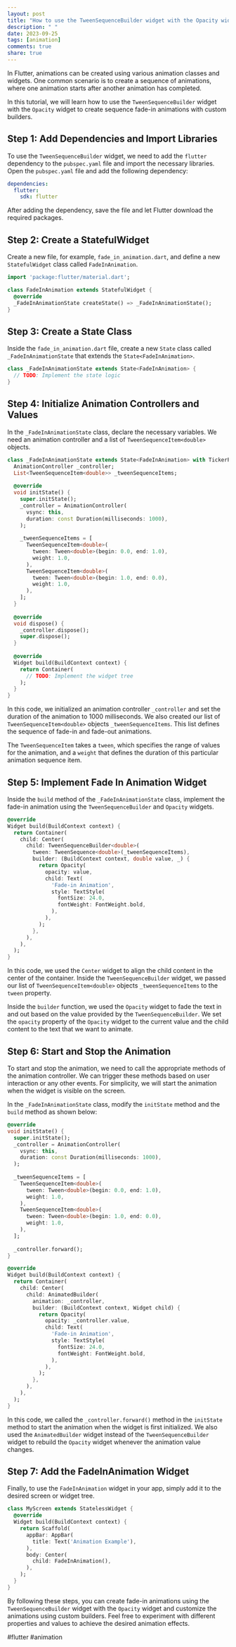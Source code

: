 ```yaml
---
layout: post
title: "How to use the TweenSequenceBuilder widget with the Opacity widget for sequence fade-in animations with custom builders"
description: " "
date: 2023-09-25
tags: [animation]
comments: true
share: true
---
```


In Flutter, animations can be created using various animation classes and widgets. One common scenario is to create a sequence of animations, where one animation starts after another animation has completed. 

In this tutorial, we will learn how to use the `TweenSequenceBuilder` widget with the `Opacity` widget to create sequence fade-in animations with custom builders.

## Step 1: Add Dependencies and Import Libraries

To use the `TweenSequenceBuilder` widget, we need to add the `flutter` dependency to the `pubspec.yaml` file and import the necessary libraries. Open the `pubspec.yaml` file and add the following dependency:

```yaml
dependencies:
  flutter:
    sdk: flutter
```

After adding the dependency, save the file and let Flutter download the required packages.

## Step 2: Create a StatefulWidget 

Create a new file, for example, `fade_in_animation.dart`, and define a new `StatefulWidget` class called `FadeInAnimation`.

```dart
import 'package:flutter/material.dart';

class FadeInAnimation extends StatefulWidget {
  @override
  _FadeInAnimationState createState() => _FadeInAnimationState();
}
```

## Step 3: Create a State Class

Inside the `fade_in_animation.dart` file, create a new `State` class called `_FadeInAnimationState` that extends the `State<FadeInAnimation>`.

```dart
class _FadeInAnimationState extends State<FadeInAnimation> {
  // TODO: Implement the state logic
}
```

## Step 4: Initialize Animation Controllers and Values

In the `_FadeInAnimationState` class, declare the necessary variables. We need an animation controller and a list of `TweenSequenceItem<double>` objects.

```dart
class _FadeInAnimationState extends State<FadeInAnimation> with TickerProviderStateMixin {
  AnimationController _controller;
  List<TweenSequenceItem<double>> _tweenSequenceItems;
  
  @override
  void initState() {
    super.initState();
    _controller = AnimationController(
      vsync: this,
      duration: const Duration(milliseconds: 1000),
    );
    
    _tweenSequenceItems = [
      TweenSequenceItem<double>(
        tween: Tween<double>(begin: 0.0, end: 1.0),
        weight: 1.0,
      ),
      TweenSequenceItem<double>(
        tween: Tween<double>(begin: 1.0, end: 0.0),
        weight: 1.0,
      ),
    ];
  }
  
  @override
  void dispose() {
    _controller.dispose();
    super.dispose();
  }
  
  @override
  Widget build(BuildContext context) {
    return Container(
      // TODO: Implement the widget tree
    );
  }
}
```

In this code, we initialized an animation controller `_controller` and set the duration of the animation to 1000 milliseconds. We also created our list of `TweenSequenceItem<double>` objects `_tweenSequenceItems`. This list defines the sequence of fade-in and fade-out animations.

The `TweenSequenceItem` takes a `tween`, which specifies the range of values for the animation, and a `weight` that defines the duration of this particular animation sequence item.

## Step 5: Implement Fade In Animation Widget

Inside the `build` method of the `_FadeInAnimationState` class, implement the fade-in animation using the `TweenSequenceBuilder` and `Opacity` widgets.

```dart
@override
Widget build(BuildContext context) {
  return Container(
    child: Center(
      child: TweenSequenceBuilder<double>(
        tween: TweenSequence<double>(_tweenSequenceItems),
        builder: (BuildContext context, double value, _) {
          return Opacity(
            opacity: value,
            child: Text(
              'Fade-in Animation',
              style: TextStyle(
                fontSize: 24.0,
                fontWeight: FontWeight.bold,
              ),
            ),
          );
        },
      ),
    ),
  );
}
```

In this code, we used the `Center` widget to align the child content in the center of the container. Inside the `TweenSequenceBuilder` widget, we passed our list of `TweenSequenceItem<double>` objects `_tweenSequenceItems` to the `tween` property. 

Inside the `builder` function, we used the `Opacity` widget to fade the text in and out based on the value provided by the `TweenSequenceBuilder`. We set the `opacity` property of the `Opacity` widget to the current value and the child content to the text that we want to animate.

## Step 6: Start and Stop the Animation

To start and stop the animation, we need to call the appropriate methods of the animation controller. We can trigger these methods based on user interaction or any other events. For simplicity, we will start the animation when the widget is visible on the screen.

In the `_FadeInAnimationState` class, modify the `initState` method and the `build` method as shown below:

```dart
@override
void initState() {
  super.initState();
  _controller = AnimationController(
    vsync: this,
    duration: const Duration(milliseconds: 1000),
  );
  
  _tweenSequenceItems = [
    TweenSequenceItem<double>(
      tween: Tween<double>(begin: 0.0, end: 1.0),
      weight: 1.0,
    ),
    TweenSequenceItem<double>(
      tween: Tween<double>(begin: 1.0, end: 0.0),
      weight: 1.0,
    ),
  ];
  
  _controller.forward();
}

@override
Widget build(BuildContext context) {
  return Container(
    child: Center(
      child: AnimatedBuilder(
        animation: _controller,
        builder: (BuildContext context, Widget child) {
          return Opacity(
            opacity: _controller.value,
            child: Text(
              'Fade-in Animation',
              style: TextStyle(
                fontSize: 24.0,
                fontWeight: FontWeight.bold,
              ),
            ),
          );
        },
      ),
    ),
  );
}
```

In this code, we called the `_controller.forward()` method in the `initState` method to start the animation when the widget is first initialized. We also used the `AnimatedBuilder` widget instead of the `TweenSequenceBuilder` widget to rebuild the `Opacity` widget whenever the animation value changes.

## Step 7: Add the FadeInAnimation Widget

Finally, to use the `FadeInAnimation` widget in your app, simply add it to the desired screen or widget tree.

```dart
class MyScreen extends StatelessWidget {
  @override
  Widget build(BuildContext context) {
    return Scaffold(
      appBar: AppBar(
        title: Text('Animation Example'),
      ),
      body: Center(
        child: FadeInAnimation(),
      ),
    );
  }
}
```

By following these steps, you can create fade-in animations using the `TweenSequenceBuilder` widget with the `Opacity` widget and customize the animations using custom builders. Feel free to experiment with different properties and values to achieve the desired animation effects.

#flutter #animation